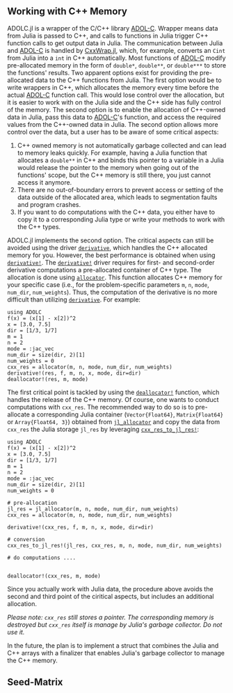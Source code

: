 ## Working with C++ Memory

ADOLC.jl is a wrapper of the C/C++ library [ADOL-C](https://github.com/coin-or/ADOL-C). Wrapper means
data from Julia is passed to C++, and calls to functions in Julia trigger C++ function calls to get output data in Julia. The communication between Julia and [ADOL-C](https://github.com/coin-or/ADOL-C) is handled by [CxxWrap.jl](https://github.com/JuliaInterop/CxxWrap.jl), which, for example, converts an `Cint` from Julia into a `int` in C++ automatically. Most functions 
of [ADOL-C](https://github.com/coin-or/ADOL-C) modify pre-allocated memory in the form of `double*`, `double**`, or `double***` to store the functions' results. Two apparent options exist for providing
the pre-allocated data to the C++ functions from Julia. The first option would be to write wrappers in C++, which allocates the memory every time before the actual [ADOL-C](https://github.com/coin-or/ADOL-C) function call. This would lose control over the allocation, but it is easier to work with on the Julia side and the C++ side has fully control of the memory. The second option is to enable the allocation of C++-owned data in Julia, pass this data to [ADOL-C](https://github.com/coin-or/ADOL-C)'s function, and access the required values from the C++-owned data in Julia. The second option allows more control over the data, but a user has to be aware of some critical aspects: 
1. C++ owned memory is not automatically garbage collected and can lead to memory leaks quickly. For example, having a Julia function that allocates a `double**` in C++ and binds this pointer to a variable in a Julia would release the pointer to the memory when going out of the functions' scope, but the C++ memory is still there, you just cannot access it anymore.
2. There are no out-of-boundary errors to prevent access or setting of the data outside of the allocated area, which leads to segmentation faults and program crashes.
3. If you want to do computations with the C++ data, you either have to copy it to a corresponding Julia type or write your methods to work with the C++ types.  

ADOLC.jl implements the second option. The critical aspects can still be avoided using the driver [`derivative`](@ref), which handles the C++ allocated memory for you. However, the best performance is obtained when using [`derivative!`](@ref). The [`derivative!`](@ref) driver requires for first- and second-order derivative computations a pre-allocated container of C++ type. The allocation is done using [`allocator`](@ref). This function allocates C++ memory for your specific case (i.e., for the problem-specific parameters `m`, `n`, `mode`, `num_dir`, `num_weights`). Thus, the computation of the derivative is no more difficult than utilizing [`derivative`](@ref). For example:
```@example
using ADOLC
f(x) = (x[1] - x[2])^2
x = [3.0, 7.5]
dir = [1/3, 1/7]
m = 1
n = 2
mode = :jac_vec
num_dir = size(dir, 2)[1]
num_weights = 0
cxx_res = allocator(m, n, mode, num_dir, num_weights)
derivative!(res, f, m, n, x, mode, dir=dir)
deallocator!(res, m, mode)
```
The first critical point is tackled by using the [`deallocator!`](@ref) function, which handles the release of the C++ memory. Of course, one wants to conduct computations with `cxx_res`. The recommended way to do so is to pre-allocate a corresponding Julia container (`Vector{Float64}`, `Matrix{Float64}` or `Array{Float64, 3}`) obtained from [`jl_allocator`](@ref) and copy the data from `cxx_res` the Julia storage `jl_res` by leveraging [`cxx_res_to_jl_res!`](@ref):
```@example
using ADOLC
f(x) = (x[1] - x[2])^2
x = [3.0, 7.5]
dir = [1/3, 1/7]
m = 1
n = 2
mode = :jac_vec
num_dir = size(dir, 2)[1]
num_weights = 0

# pre-allocation 
jl_res = jl_allocator(m, n, mode, num_dir, num_weights)
cxx_res = allocator(m, n, mode, num_dir, num_weights)

derivative!(cxx_res, f, m, n, x, mode, dir=dir)

# conversion 
cxx_res_to_jl_res!(jl_res, cxx_res, m, n, mode, num_dir, num_weights)

# do computations .... 


deallocator!(cxx_res, m, mode)
```
Since you actually work with Julia data, the procedure above avoids the second and third point of the ciritical aspects, but includes an additional allocation.  

 *Please note: `cxx_res` still stores a pointer. The corresponding memory is destroyed but `cxx_res` itself is manage by Julia's garbage collector. Do not use it.*  


In the future, the plan is to implement a struct that combines the Julia and C++ arrays with a finalizer that enables Julia's garbage collector to manage the C++ memory. 



## Seed-Matrix
